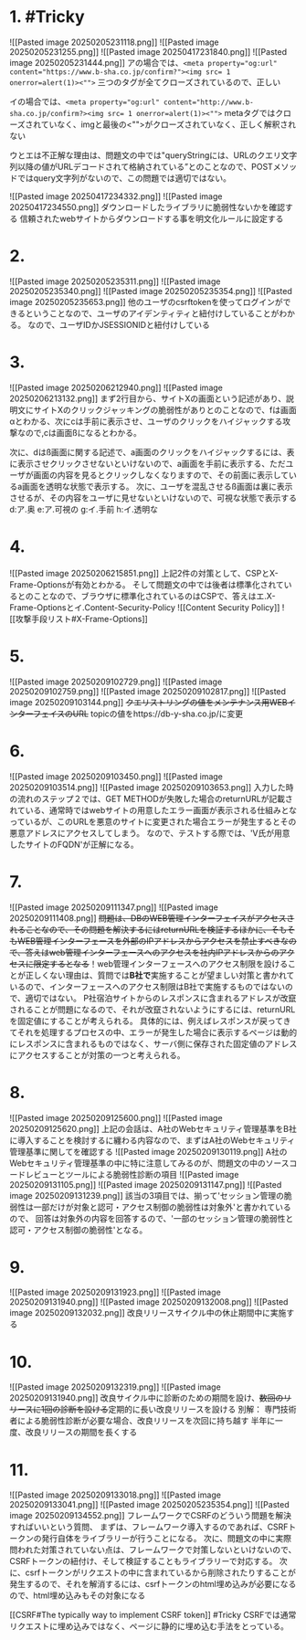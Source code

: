 # 1. #Tricky
![[Pasted image 20250205231118.png]]
![[Pasted image 20250205231255.png]]
![[Pasted image 20250417231840.png]]
![[Pasted image 20250205231444.png]]
アの場合では、`<meta property="og:url" content="https://www.b-sha.co.jp/confirm?"><img src= 1 onerror=alert(1)><"">`
三つのタグが全てクローズされているので、正しい

イの場合では、`<meta property="og:url" content="http://www.b-sha.co.jp/confirm?><img src= 1 onerror=alert(1)><"">`
metaタグではクローズされていなく、imgと最後の<"">がクローズされていなく、正しく解釈されない

ウとエは不正解な理由は、問題文の中では"queryStringには、URLのクエリ文字列以降の値がURLデコードされて格納されている”とのことなので、POSTメソッドではquery文字列がないので、この問題では適切ではない。

![[Pasted image 20250417234332.png]]
![[Pasted image 20250417234550.png]]
ダウンロードしたライブラリに脆弱性ないかを確認する
信頼されたwebサイトからダウンロードする事を明文化ルールに設定する
# 2.
![[Pasted image 20250205235311.png]]
![[Pasted image 20250205235340.png]]
![[Pasted image 20250205235354.png]]
![[Pasted image 20250205235653.png]]
他のユーザのcsrftokenを使ってログインができるということなので、ユーザのアイデンティティと紐付けしていることがわかる。
なので、ユーザIDかJSESSIONIDと紐付けしている

# 3.
![[Pasted image 20250206212940.png]]
![[Pasted image 20250206213132.png]]
まず2行目から、サイトXの画面という記述があり、説明文にサイトXのクリックジャッキングの脆弱性がありとのことなので、fは画面αとわかる、次にcは手前に表示させ、ユーザのクリックをハイジャックする攻撃なので,cは画面ßになるとわかる。

次に、dはß画面に関する記述で、a画面のクリックをハイジャックするには、表に表示させクリックさせないといけないので、a画面を手前に表示する、ただユーザが画面の内容を見るとクリックしなくなりますので、その前面に表示しているa画面を透明な状態で表示する。
次に、ユーザを混乱させるß画面は裏に表示させるが、その内容をユーザに見せないといけないので、可視な状態で表示する
d:ア.奥
e:ア.可視の
g:イ.手前
h:イ.透明な

# 4.
![[Pasted image 20250206215851.png]]
上記2件の対策として、CSPとX-Frame-Optionsが有効とわかる。
そして問題文の中では後者は標準化されているとのことなので、ブラウザに標準化されているのはCSPで、答えはエ.X-Frame-Optionsとイ.Content-Security-Policy
![[Content Security Policy]]
![[攻撃手段リスト#X-Frame-Options]]

# 5.
![[Pasted image 20250209102729.png]]
![[Pasted image 20250209102759.png]]
![[Pasted image 20250209102817.png]]
![[Pasted image 20250209103144.png]]
~~クエリストリングの値をメンテナンス用WEBインターフェイスのURL~~
topicの値をhttps://db-y-sha.co.jp/に変更

# 6.
![[Pasted image 20250209103450.png]]
![[Pasted image 20250209103514.png]]
![[Pasted image 20250209103653.png]]
入力した時の流れのステップ２では、GET METHODが失敗した場合のreturnURLが記載されている、通常時ではwebサイトの用意したエラー画面が表示される仕組みとなっているが、このURLを悪意のサイトに変更された場合エラーが発生するとその悪意アドレスにアクセスしてしまう。
なので、テストする際では、'V氏が用意したサイトのFQDN'が正解になる。

# 7.
![[Pasted image 20250209111347.png]]
![[Pasted image 20250209111408.png]]
~~問題は、DBのWEB管理インターフェイスがアクセスされることなので、その問題を解決するにはreturnURLを検証するほかに、そもそもWEB管理インターフェースを外部のIPアドレスからアクセスを禁止すべきなので、答えはweb管理インターフェースへのアクセスを社内IPアドレスからのアクセスに限定するとなる~~！web管理インターフェースへのアクセス制限を設けることが正しくない理由は、質問では**B社で**実施することが望ましい対策と書かれているので、インターフェースへのアクセス制限はB社で実施するものではないので、適切ではない。
P社宿泊サイトからのレスポンスに含まれるアドレスが改竄されることが問題になるので、それが改竄されないようにするには、returnURLを固定値にすることが考えられる。
具体的には、例えばレスポンスが戻ってきてそれを処理するプロセスの中、エラーが発生した場合に表示するページは動的にレスポンスに含まれるものではなく、サーバ側に保存された固定値のアドレスにアクセスすることが対策の一つと考えられる。

# 8.
![[Pasted image 20250209125600.png]]
![[Pasted image 20250209125620.png]]
上記の会話は、A社のWebセキュリティ管理基準をB社に導入することを検討するに纏わる内容なので、まずはA社のWebセキュリティ管理基準に関してを確認する
![[Pasted image 20250209130119.png]]
A社のWebセキュリティ管理基準の中に特に注意してみるのが、問題文の中のソースコードレビューとツールによる脆弱性診断の項目
![[Pasted image 20250209131105.png]]
![[Pasted image 20250209131147.png]]
![[Pasted image 20250209131239.png]]
該当の3項目では、揃って'セッション管理の脆弱性は一部だけが対象と認可・アクセス制御の脆弱性は対象外'と書かれているので、
回答は対象外の内容を回答するので、'一部のセッション管理の脆弱性と認可・アクセス制御の脆弱性'となる。

# 9.
![[Pasted image 20250209131923.png]]
![[Pasted image 20250209131940.png]]
![[Pasted image 20250209132008.png]]
![[Pasted image 20250209132032.png]]
改良リリースサイクル中の休止期間中に実施する

# 10.
![[Pasted image 20250209132319.png]]
![[Pasted image 20250209131940.png]]
改良サイクル中に診断のための期間を設け、~~数回のリリースに1回の診断を設ける~~定期的に長い改良リリースを設ける
別解：
専門技術者による脆弱性診断が必要な場合、改良リリースを次回に持ち越す
半年に一度、改良リリースの期間を長くする

# 11.
![[Pasted image 20250209133018.png]]
![[Pasted image 20250209133041.png]]
![[Pasted image 20250205235354.png]]
![[Pasted image 20250209134552.png]]
フレームワークでCSRFのどういう問題を解決すればいいという質問、
まずは、フレームワーク導入するのであれば、CSRFトークンの発行自体をライブラリーが行うことになる。
次に、問題文の中に実際問われた対策されていない点は、フレームワークで対策しないといけないので、CSRFトークンの紐付け、そして検証することもライブラリーで対応する。
次に、csrfトークンがリクエストの中に含まれているから削除されたりすることが発生するので、それを解消するには、csrfトークンのhtml埋め込みが必要になるので、html埋め込みもその対象になる

[[CSRF#The typically way to implement CSRF token]]
#Tricky CSRFでは通常リクエストに埋め込みではなく、ページに静的に埋め込む手法をとっている。